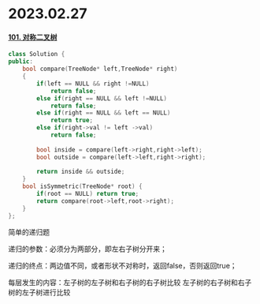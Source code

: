 # 2023.02.27

#### [101. 对称二叉树](https://leetcode.cn/problems/symmetric-tree/)

```C++
class Solution {
public:
    bool compare(TreeNode* left,TreeNode* right)
    {
        if(left == NULL && right !=NULL)
            return false;
        else if(right == NULL && left !=NULL)
            return false;
        else if(right == NULL && left == NULL)
            return true;
        else if(right->val != left ->val)
            return false;
        
        bool inside = compare(left->right,right->left);
        bool outside = compare(left->left,right->right);
        
        return inside && outside;
    }
    bool isSymmetric(TreeNode* root) {
        if(root == NULL) return true;
        return compare(root->left,root->right);
    }
};
```

简单的递归题

递归的参数：必须分为两部分，即左右子树分开来；

递归的终点：两边值不同，或者形状不对称时，返回false，否则返回true；

每层发生的内容：左子树的左子树和右子树的右子树比较 左子树的右子树和右子树的左子树进行比较